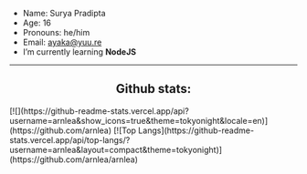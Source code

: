 - Name: Surya Pradipta
- Age: 16
- Pronouns: he/him
- Email: <a href="mailto:ayaka@yuu.re">ayaka@yuu.re</h1>
- I’m currently learning **NodeJS**

---

<h2 align="center">Github stats:</h2>
[![](https://github-readme-stats.vercel.app/api?username=arnlea&show_icons=true&theme=tokyonight&locale=en)](https://github.com/arnlea)
[![Top Langs](https://github-readme-stats.vercel.app/api/top-langs/?username=arnlea&layout=compact&theme=tokyonight)](https://github.com/arnlea/arnlea)

